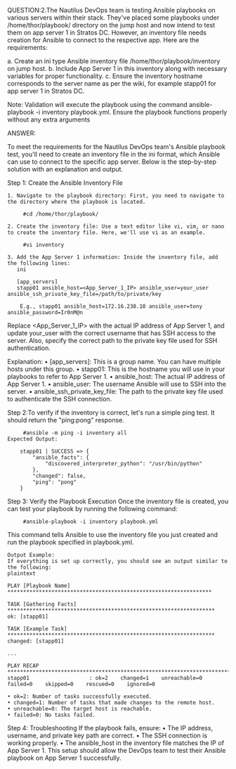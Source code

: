 QUESTION:2.The Nautilus DevOps team is testing Ansible playbooks on various servers within their stack. 
They've placed some playbooks under /home/thor/playbook/ directory on the jump host and now intend to test them on app server 1 in Stratos DC. 
However, an inventory file needs creation for Ansible to connect to the respective app. Here are the requirements:

a. Create an ini type Ansible inventory file /home/thor/playbook/inventory on jump host.
b. Include App Server 1 in this inventory along with necessary variables for proper functionality.
c. Ensure the inventory hostname corresponds to the server name as per the wiki, for example stapp01 for app server 1 in Stratos DC.

Note: Validation will execute the playbook using the command ansible-playbook -i inventory playbook.yml. Ensure the playbook functions properly without any extra arguments

ANSWER:

To meet the requirements for the Nautilus DevOps team's Ansible playbook test, you'll need to create an inventory file in the ini format, which Ansible can use to connect to the specific app server. Below is the step-by-step solution with an explanation and output.

Step 1: Create the Ansible Inventory File
    
    1. Navigate to the playbook directory: First, you need to navigate to the directory where the playbook is located.
              
		 #cd /home/thor/playbook/
		 
    2. Create the inventory file: Use a text editor like vi, vim, or nano to create the inventory file. Here, we'll use vi as an example.
             
		 #vi inventory
		 
    3. Add the App Server 1 information: Inside the inventory file, add the following lines:
       ini
       
       [app_servers]
       stapp01 ansible_host=<App_Server_1_IP> ansible_user=your_user ansible_ssh_private_key_file=/path/to/private/key

```````````````````````````````````````````````````````````````````````````````````````````````````   
	E.g., stapp01 ansible_host=172.16.238.10 ansible_user=tony ansible_password=Ir0nM@n
``````````````````````````````````````````````````````````````````````````````````````````````````` 

 Replace <App_Server_1_IP> with the actual IP address of App Server 1, and update your_user with the correct username that has SSH access to the server. Also, specify the correct path to the private key file used for SSH authentication.

Explanation:
    • [app_servers]: This is a group name. You can have multiple hosts under this group.
    • stapp01: This is the hostname you will use in your playbooks to refer to App Server 1.
    • ansible_host: The actual IP address of App Server 1.
    • ansible_user: The username Ansible will use to SSH into the server.
    • ansible_ssh_private_key_file: The path to the private key file used to authenticate the SSH connection.
	

Step 2:To verify if the inventory is correct, let's run a simple ping test. It should return the "ping:pong" response.

		 #ansible -m ping -i inventory all
	Expected Output:
	
		stapp01 | SUCCESS => {
			"ansible_facts": {
				"discovered_interpreter_python": "/usr/bin/python"
			}, 
			"changed": false, 
			"ping": "pong"
		}
		
Step 3: Verify the Playbook Execution
Once the inventory file is created, you can test your playbook by running the following command:

		 #ansible-playbook -i inventory playbook.yml
		 
This command tells Ansible to use the inventory file you just created and run the playbook specified in playbook.yml.

```````````````````````````````````````````````````````````````````````````````````````````````````
Output Example:
If everything is set up correctly, you should see an output similar to the following:
plaintext

PLAY [Playbook Name] *****************************************************************

TASK [Gathering Facts] ******************************************************************
ok: [stapp01]

TASK [Example Task] ******************************************************************
changed: [stapp01]

...

PLAY RECAP **************************************************************************
stapp01                   : ok=2    changed=1    unreachable=0    failed=0    skipped=0    rescued=0    ignored=0   

```````````````````````````````````````````````````````````````````````````````````````````````````

    • ok=2: Number of tasks successfully executed.
    • changed=1: Number of tasks that made changes to the remote host.
    • unreachable=0: The target host is reachable.
    • failed=0: No tasks failed.
	
Step 4: Troubleshooting
If the playbook fails, ensure:
    • The IP address, username, and private key path are correct.
    • The SSH connection is working properly.
    • The ansible_host in the inventory file matches the IP of App Server 1.
This setup should allow the DevOps team to test their Ansible playbook on App Server 1 successfully.
